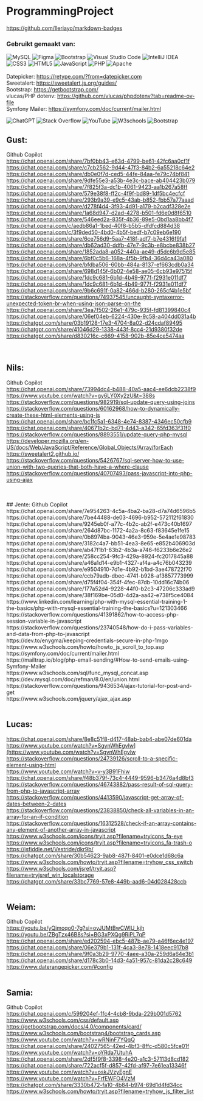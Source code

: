 # ProgrammingProject
https://github.com/Ileriayo/markdown-badges
<br>
<h3>Gebruikt gemaakt van:</h3>

![MySQL](https://img.shields.io/badge/mysql-4479A1.svg?style=for-the-badge&logo=mysql&logoColor=white) ![Figma](https://img.shields.io/badge/figma-%23F24E1E.svg?style=for-the-badge&logo=figma&logoColor=white) ![Bootstrap](https://img.shields.io/badge/bootstrap-%238511FA.svg?style=for-the-badge&logo=bootstrap&logoColor=white) ![Visual Studio Code](https://img.shields.io/badge/Visual%20Studio%20Code-0078d7.svg?style=for-the-badge&logo=visual-studio-code&logoColor=white) ![IntelliJ IDEA](https://img.shields.io/badge/IntelliJIDEA-000000.svg?style=for-the-badge&logo=intellij-idea&logoColor=white) ![CSS3](https://img.shields.io/badge/css3-%231572B6.svg?style=for-the-badge&logo=css3&logoColor=white) ![HTML5](https://img.shields.io/badge/html5-%23E34F26.svg?style=for-the-badge&logo=html5&logoColor=white) ![JavaScript](https://img.shields.io/badge/javascript-%23323330.svg?style=for-the-badge&logo=javascript&logoColor=%23F7DF1E) ![PHP](https://img.shields.io/badge/php-%23777BB4.svg?style=for-the-badge&logo=php&logoColor=white) ![Apache](https://img.shields.io/badge/apache-%23D42029.svg?style=for-the-badge&logo=apache&logoColor=white)
<br>
<br>Datepicker: https://retype.com/?from=datepicker.com 
<br>Sweetalert: https://sweetalert.js.org/guides/
<br>Bootstrap: https://getbootstrap.com/
<br>vlucas/PHP dotenv: https://github.com/vlucas/phpdotenv?tab=readme-ov-file
<br>Symfony Mailer: https://symfony.com/doc/current/mailer.html
<br>

![ChatGPT](https://img.shields.io/badge/chatGPT-74aa9c?style=for-the-badge&logo=openai&logoColor=white) ![Stack Overflow](https://img.shields.io/badge/-Stackoverflow-FE7A16?style=for-the-badge&logo=stack-overflow&logoColor=white) ![YouTube](https://img.shields.io/badge/YouTube-%23FF0000.svg?style=for-the-badge&logo=YouTube&logoColor=white) ![W3schools](https://img.shields.io/badge/W3Schools-04AA6D?style=for-the-badge&logo=W3Schools&logoColor=white) ![Bootstrap](https://img.shields.io/badge/bootstrap-%238511FA.svg?style=for-the-badge&logo=bootstrap&logoColor=white)
## Gust:
Github Copilot <br>
https://chat.openai.com/share/7bf0bb43-e63d-4799-be61-42fc6aa0cf1f<br>
https://chat.openai.com/share/c7cb2562-9d44-47f3-84b2-6a55218c64e2<br>
https://chat.openai.com/share/db0e0f7d-ced5-44fe-84aa-fe79c74bf841<br>
https://chat.openai.com/share/9dfe55e3-a53b-4e3c-bace-ab404423b079<br>
https://chat.openai.com/share/7f825f3a-dc1b-4061-9423-aa1b267a58ff<br>
https://chat.openai.com/share/579e38f8-ff2c-4f9f-bd89-1df5bc4ecfcf<br>
https://chat.openai.com/share/293b9a39-e9c5-43ab-b852-fbb57a77aaad<br>
https://chat.openai.com/share/d278f4d4-3f93-4d91-a179-b2cadf328e2e<br>
https://chat.openai.com/share/1a68d947-d2ad-4278-b501-fd6e0d8f6510<br>
https://chat.openai.com/share/546eed2a-835f-4b36-89e5-0bd1aa8bb4f7<br>
https://chat.openai.com/c/aedb86a1-1bed-40f8-b5b5-dfdfcd884d38<br>
https://chat.openai.com/c/3f9ded50-4bd0-4b5f-bedf-b7c09eb6e190<br>
https://chat.openai.com/share/6ce756d9-5aa7-418f-adf7-b7e4316f9fa1<br>
https://chat.openai.com/share/db62ad30-ddfb-47e7-9c3b-e8bcbe838b27<br>
https://chat.openai.com/share/1852ada8-a052-440a-ae49-d5dc6b9d5e85<br>
https://chat.openai.com/share/6bf0c5b6-168a-4f5b-9fb4-36d4ca43a080<br>
https://chat.openai.com/share/bfdba506-60bb-484a-8137-ef663cdb0a34<br>
https://chat.openai.com/share/698d145f-6b02-4e58-ae05-6cb93e97515f<br>
https://chat.openai.com/share/1dc9c681-6b1d-4b49-977f-f2931e011df7<br>
https://chat.openai.com/share/1dc9c681-6b1d-4b49-977f-f2931e011df7<br>
https://chat.openai.com/share/9b6c691f-0a82-466d-b280-265cf4b1e5bf<br>
https://stackoverflow.com/questions/74937545/uncaught-syntaxerror-unexpected-token-br-when-using-json-parse-on-the<br>
https://chat.openai.com/share/3ea7f502-26e1-479c-935f-fd81399840c4<br>
https://chat.openai.com/share/06ef04eb-6224-430e-9c58-a404dd031a4b<br>
https://chatgpt.com/share/03b19128-17e3-4704-8a02-d24cdaf89495<br>
https://chatgpt.com/share/41046d29-1338-443f-8cc4-21d9380f32de<br>
https://chatgpt.com/share/d830216c-c669-4158-902b-85e4ce5474aa<br>
<br>
<br>
## Nils:
Github Copilot <br>
https://chat.openai.com/share/73994dc4-b488-40a5-aac4-ee6dcb2238f9<br>
https://www.youtube.com/watch?v=gy6LY0Xy2zU&t=388s<br>
https://stackoverflow.com/questions/982919/sql-update-query-using-joins<br>
https://stackoverflow.com/questions/60162968/how-to-dynamically-create-these-html-elements-using-js<br>
https://chat.openai.com/share/bc1fc5a1-6348-4e74-8387-4346ec50cfb9<br>
https://chat.openai.com/share/40671b2c-bd71-4d43-a342-65fd363f31f0 <br>
https://stackoverflow.com/questions/8893551/update-query-php-mysql<br>
https://developer.mozilla.org/en-US/docs/Web/JavaScript/Reference/Global_Objects/Array/forEach <br>
https://sweetalert2.github.io/ <br>
https://stackoverflow.com/questions/5426767/sql-server-how-to-use-union-with-two-queries-that-both-have-a-where-clause <br>
https://stackoverflow.com/questions/40707493/pass-javascript-into-php-using-ajax <br>

<br>
<br>
## Jente:
Github Copilot <br>
https://chat.openai.com/share/7e954263-4c5a-4ba2-ba28-d7a74d6596b5<br>
https://chat.openai.com/share/7be44488-de03-4696-b952-572112f61830<br>
https://chat.openai.com/share/9245eb0f-a77c-4b2c-ab2f-e473c40b1697<br>
https://chat.openai.com/share/264d87bc-1172-4a2a-8c63-f83645e1fe15<br>
https://chat.openai.com/share/0b8974ba-9043-46e3-959e-5e4ae1e98783<br>
https://chat.openai.com/share/3182c4a7-bb51-4ea3-8e65-e852b406903d<br>
https://chat.openai.com/share/ab47f1b1-63b2-4b3a-a746-f6233b6e26e2<br>
https://chat.openai.com/share/258cc254-9fc3-429a-8924-fc2017845a88<br>
https://chat.openai.com/share/a46a1d14-e9b1-4327-af4a-a4c76b043239<br>
https://chat.openai.com/share/e9504910-7d1e-4b92-b1bd-3ae478722f70<br>
https://chat.openai.com/share/ccb79adb-dbec-4741-b928-af3857773999<br>
https://chat.openai.com/share/d75f4f04-354f-4fec-87db-10dd16c74b06<br>
https://chat.openai.com/share/177a52d4-9228-44f0-b2c3-47206c333ad9<br>
https://chat.openai.com/share/38f169be-05d0-4d2a-aa42-e738f5ce4084<br>
https://www.linkedin.com/learning/php-with-mysql-essential-training-1-the-basics/php-with-mysql-essential-training-the-basics?u=121303466<br>
https://stackoverflow.com/questions/41391862/how-to-access-php-session-variable-in-javascript<br>
https://stackoverflow.com/questions/23740548/how-do-i-pass-variables-and-data-from-php-to-javascript<br>
https://dev.to/enygma/keeping-credentials-secure-in-php-1mgo<br>
https://www.w3schools.com/howto/howto_js_scroll_to_top.asp<br>
https://symfony.com/doc/current/mailer.html<br>
https://mailtrap.io/blog/php-email-sending/#How-to-send-emails-using-Symfony-Mailer<br>
https://www.w3schools.com/sql/func_mysql_concat.asp<br>
https://dev.mysql.com/doc/refman/8.0/en/union.html<br>
https://stackoverflow.com/questions/9436534/ajax-tutorial-for-post-and-get<br>
https://www.w3schools.com/jquery/ajax_ajax.asp<br>
<br>

## Lucas:
https://chat.openai.com/share/8e8c51f8-d417-48ab-bab4-abe07de601da <br>
https://www.youtube.com/watch?v=SgynWhEgvlw](https://www.youtube.com/watch?v=SgynWhEgvlw <br>
https://stackoverflow.com/questions/24739126/scroll-to-a-specific-element-using-html <br>
https://www.youtube.com/watch?v=v-y3B91Fhiw<br>
https://chat.openai.com/share/f48b379f-73c4-4449-9596-b3476a4d8bf3<br>
https://stackoverflow.com/questions/46743882/pass-result-of-sql-query-from-php-to-javascript-array<br>
https://stackoverflow.com/questions/4413590/javascript-get-array-of-dates-between-2-dates<br>
https://stackoverflow.com/questions/23838850/check-all-variables-in-an-array-for-an-if-condition<br>
https://stackoverflow.com/questions/16312528/check-if-an-array-contains-any-element-of-another-array-in-javascript<br>
https://www.w3schools.com/icons/tryit.asp?filename=tryicons_fa-eye<br>
https://www.w3schools.com/icons/tryit.asp?filename=tryicons_fa-trash-o<br>
https://jsfiddle.net/Vestride/dkr9b/<br>
https://chatgpt.com/share/30b54623-9ab8-487f-8401-e0dce1d68c6a<br>
https://www.w3schools.com/howto/tryit.asp?filename=tryhow_css_switch<br>
https://www.w3schools.com/jsref/tryit.asp?filename=tryjsref_win_localstorage<br>
https://chatgpt.com/share/33bc7769-57e8-449b-aad6-04d028428ccb<br>
<br>

## Weiam:
Github Copilot <br>
https://youtu.be/yQimoqo0-7g?si=ovJUMtBwCWlU_kjh<br>
https://youtu.be/ZBgTzx46B8s?si=BG3xPXQg9RiPL7qP<br>
https://chat.openai.com/share/ed202594-ebc5-487b-ae79-a46f6ec4e197<br>
https://chat.openai.com/share/06e379b1-131f-4ca3-8e78-1418eec917b8<br>
https://chat.openai.com/share/9f0a3b29-9770-4aee-a30a-259d6a64e3b1<br>
https://chat.openai.com/share/d178c3b0-14d3-4a51-957c-81da2c28c649<br>
https://www.daterangepicker.com/#config<br>
<br>

## Samia:
Github Copilot <br>
https://chat.openai.com/c/599204ef-1fc4-4cb8-9bda-229b001d5762<br>
https://www.w3schools.com/css/default.asp<br>
https://getbootstrap.com/docs/4.0/components/card/<br>
https://www.w3schools.com/bootstrap4/bootstrap_cards.asp<br>
https://www.youtube.com/watch?v=wRNinF7YQqQ<br>
https://chat.openai.com/share/24027565-42ed-4bf3-8ffc-d580c5fce01f<br>
https://www.youtube.com/watch?v=oYRda7UtuhA<br>
https://chat.openai.com/share/2df5f9f8-3398-4e20-a1c3-57113d8cd182<br>
https://chat.openai.com/share/722acf5f-d857-42fd-af97-7e61ea13346f<br>
https://www.youtube.com/watch?v=oskJVzyEgnE<br>
https://www.youtube.com/watch?v=FrfEWFO4VzM<br>
https://chatgpt.com/share/3330b472-fa10-4b84-b974-69d1d4fd34cc<br>
https://www.w3schools.com/howto/tryit.asp?filename=tryhow_js_filter_list<br>
